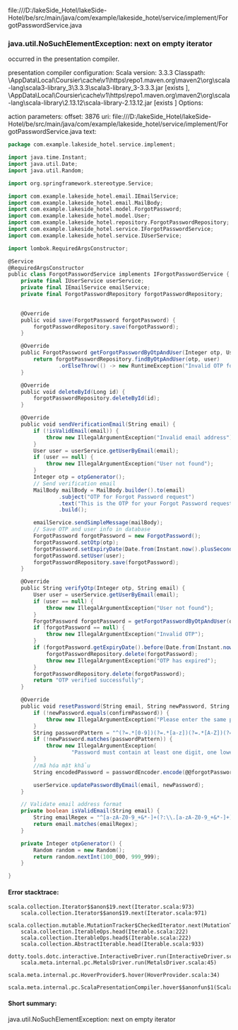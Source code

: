 file:///D:/lakeSide_Hotel/lakeSide-Hotel/be/src/main/java/com/example/lakeside_hotel/service/implement/ForgotPasswordService.java
### java.util.NoSuchElementException: next on empty iterator

occurred in the presentation compiler.

presentation compiler configuration:
Scala version: 3.3.3
Classpath:
<HOME>\AppData\Local\Coursier\cache\v1\https\repo1.maven.org\maven2\org\scala-lang\scala3-library_3\3.3.3\scala3-library_3-3.3.3.jar [exists ], <HOME>\AppData\Local\Coursier\cache\v1\https\repo1.maven.org\maven2\org\scala-lang\scala-library\2.13.12\scala-library-2.13.12.jar [exists ]
Options:



action parameters:
offset: 3876
uri: file:///D:/lakeSide_Hotel/lakeSide-Hotel/be/src/main/java/com/example/lakeside_hotel/service/implement/ForgotPasswordService.java
text:
```scala
package com.example.lakeside_hotel.service.implement;

import java.time.Instant;
import java.util.Date;
import java.util.Random;

import org.springframework.stereotype.Service;

import com.example.lakeside_hotel.email.IEmailService;
import com.example.lakeside_hotel.email.MailBody;
import com.example.lakeside_hotel.model.ForgotPassword;
import com.example.lakeside_hotel.model.User;
import com.example.lakeside_hotel.repository.ForgotPasswordRepository;
import com.example.lakeside_hotel.service.IForgotPasswordService;
import com.example.lakeside_hotel.service.IUserService;

import lombok.RequiredArgsConstructor;

@Service
@RequiredArgsConstructor
public class ForgotPasswordService implements IForgotPasswordService {
    private final IUserService userService;
    private final IEmailService emailService;
    private final ForgotPasswordRepository forgotPasswordRepository;
    

    @Override
    public void save(ForgotPassword forgotPassword) {
        forgotPasswordRepository.save(forgotPassword);
    }

    @Override
    public ForgotPassword getForgotPasswordByOtpAndUser(Integer otp, User user) {
        return forgotPasswordRepository.findByOtpAndUser(otp, user)
                .orElseThrow(() -> new RuntimeException("Invalid OTP for email: " + user.getEmail()));
    }

    @Override
    public void deleteById(Long id) {
        forgotPasswordRepository.deleteById(id);
    }

    @Override
    public void sendVerificationEmail(String email) {
        if (!isValidEmail(email)) {
            throw new IllegalArgumentException("Invalid email address");
        }
        User user = userService.getUserByEmail(email);
        if (user == null) {
            throw new IllegalArgumentException("User not found");
        }
        Integer otp = otpGenerator();
        // Send verification email
        MailBody mailBody = MailBody.builder().to(email)
                .subject("OTP for Forgot Password request")
                .text("This is the OTP for your Forgot Password request: " + otp)
                .build();

        emailService.sendSimpleMessage(mailBody);
        // Save OTP and user info in database
        ForgotPassword forgotPassword = new ForgotPassword();
        forgotPassword.setOtp(otp);
        forgotPassword.setExpiryDate(Date.from(Instant.now().plusSeconds(70)));
        forgotPassword.setUser(user);
        forgotPasswordRepository.save(forgotPassword);
    }

    @Override
    public String verifyOtp(Integer otp, String email) {
        User user = userService.getUserByEmail(email);
        if (user == null) {
            throw new IllegalArgumentException("User not found");
        }
        ForgotPassword forgotPassword = getForgotPasswordByOtpAndUser(otp, user);
        if (forgotPassword == null) {
            throw new IllegalArgumentException("Invalid OTP");
        }
        if (forgotPassword.getExpiryDate().before(Date.from(Instant.now()))) {
            forgotPasswordRepository.delete(forgotPassword);
            throw new IllegalArgumentException("OTP has expired");
        }
        forgotPasswordRepository.delete(forgotPassword);
        return "OTP verified successfully";
    }

    @Override
    public void resetPassword(String email, String newPassword, String confirmPassword) {
        if (!newPassword.equals(confirmPassword)) {
            throw new IllegalArgumentException("Please enter the same password in both fields");
        }
        String passwordPattern = "^(?=.*[0-9])(?=.*[a-z])(?=.*[A-Z])(?=.*[@#$%^&+=])(?=\\S+$).{8,}$";
        if (!newPassword.matches(passwordPattern)) {
            throw new IllegalArgumentException(
                    "Password must contain at least one digit, one lowercase letter, one uppercase letter, one special character and no whitespace");
        }
        //mã hóa mật khẩu
        String encodedPassword = passwordEncoder.encode(@@forgotPasswordRequest.getNewPassword());

        userService.updatePasswordByEmail(email, newPassword);
    }

    // Validate email address format
    private boolean isValidEmail(String email) {
        String emailRegex = "^[a-zA-Z0-9_+&*-]+(?:\\.[a-zA-Z0-9_+&*-]+)*@(?:[a-zA-Z0-9-]+\\.)+[a-zA-Z]{2,7}$";
        return email.matches(emailRegex);
    }

    private Integer otpGenerator() {
        Random random = new Random();
        return random.nextInt(100_000, 999_999);
    }

}

```



#### Error stacktrace:

```
scala.collection.Iterator$$anon$19.next(Iterator.scala:973)
	scala.collection.Iterator$$anon$19.next(Iterator.scala:971)
	scala.collection.mutable.MutationTracker$CheckedIterator.next(MutationTracker.scala:76)
	scala.collection.IterableOps.head(Iterable.scala:222)
	scala.collection.IterableOps.head$(Iterable.scala:222)
	scala.collection.AbstractIterable.head(Iterable.scala:933)
	dotty.tools.dotc.interactive.InteractiveDriver.run(InteractiveDriver.scala:168)
	scala.meta.internal.pc.MetalsDriver.run(MetalsDriver.scala:45)
	scala.meta.internal.pc.HoverProvider$.hover(HoverProvider.scala:34)
	scala.meta.internal.pc.ScalaPresentationCompiler.hover$$anonfun$1(ScalaPresentationCompiler.scala:368)
```
#### Short summary: 

java.util.NoSuchElementException: next on empty iterator
